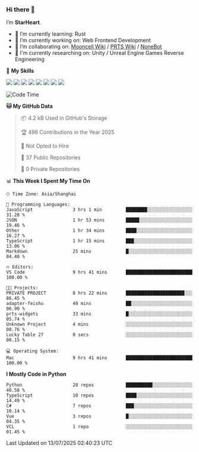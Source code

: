 ### Hi there 👋

I’m **StarHeart**.

- 🌱 I’m currently learning: Rust
- 🔭 I’m currently working on: Web Frontend Development
- 👯 I’m collaborating on: [Mooncell Wiki](https://fgo.wiki/) / [PRTS Wiki](http://prts.wiki/) / [NoneBot](https://github.com/nonebot)
- 🔬 I'm currently researching on: Unity / Unreal Engine Games Reverse Engineering

🌟 **My Skills**

![](https://img.shields.io/badge/-Python-3e74a2?style=flat-square&logo=Python&logoColor=fff)
![](https://img.shields.io/badge/-Node.js-339933?style=flat-square&logo=node.js&logoColor=fff)
![](https://img.shields.io/badge/-Vue-4fc08d?style=flat-square&logo=vue.js&logoColor=fff)
![](https://img.shields.io/badge/-React-2d98ce?style=flat-square&logo=React&logoColor=fff)
![](https://img.shields.io/badge/-TypeScript-3178C6?style=flat-square&logo=TypeScript&logoColor=fff)
![](https://img.shields.io/badge/-Docker-2496ED?style=flat-square&logo=Docker&logoColor=fff)
![](https://img.shields.io/badge/-Linux-000000?style=flat-square&logo=Linux&logoColor=fff)
![](https://img.shields.io/badge/-Dotnet-512bd4?style=flat-square&logo=.net&logoColor=fff)

<!--START_SECTION:waka-->
![Code Time](http://img.shields.io/badge/Code%20Time-1%2C630%20hrs%2034%20mins-blue)

**🐱 My GitHub Data** 

> 📦 4.2 kB Used in GitHub's Storage 
 > 
> 🏆 496 Contributions in the Year 2025
 > 
> 🚫 Not Opted to Hire
 > 
> 📜 37 Public Repositories 
 > 
> 🔑 0 Private Repositories 
 > 
📊 **This Week I Spent My Time On** 

```text
🕑︎ Time Zone: Asia/Shanghai

💬 Programming Languages: 
JavaScript               3 hrs 1 min         ████████░░░░░░░░░░░░░░░░░   31.28 % 
JSON                     1 hr 53 mins        █████░░░░░░░░░░░░░░░░░░░░   19.46 % 
Other                    1 hr 34 mins        ████░░░░░░░░░░░░░░░░░░░░░   16.27 % 
TypeScript               1 hr 15 mins        ███░░░░░░░░░░░░░░░░░░░░░░   13.06 % 
Markdown                 25 mins             █░░░░░░░░░░░░░░░░░░░░░░░░   04.40 % 

🔥 Editors: 
VS Code                  9 hrs 41 mins       █████████████████████████   100.00 % 

🐱‍💻 Projects: 
PRIVATE PROJECT          8 hrs 22 mins       ██████████████████████░░░   86.45 % 
adapter-feishu           40 mins             ██░░░░░░░░░░░░░░░░░░░░░░░   06.90 % 
prts-widgets             33 mins             █░░░░░░░░░░░░░░░░░░░░░░░░   05.74 % 
Unknown Project          4 mins              ░░░░░░░░░░░░░░░░░░░░░░░░░   00.76 % 
Lucky Table 27           0 secs              ░░░░░░░░░░░░░░░░░░░░░░░░░   00.15 % 

💻 Operating System: 
Mac                      9 hrs 41 mins       █████████████████████████   100.00 % 
```

**I Mostly Code in Python** 

```text
Python                   28 repos            ██████████░░░░░░░░░░░░░░░   40.58 % 
TypeScript               10 repos            ████░░░░░░░░░░░░░░░░░░░░░   14.49 % 
C#                       7 repos             ███░░░░░░░░░░░░░░░░░░░░░░   10.14 % 
Vue                      3 repos             █░░░░░░░░░░░░░░░░░░░░░░░░   04.35 % 
VCL                      1 repo              ░░░░░░░░░░░░░░░░░░░░░░░░░   01.45 % 
```




 Last Updated on 13/07/2025 02:40:23 UTC
<!--END_SECTION:waka-->
